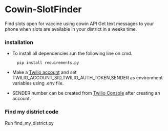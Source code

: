 # Cowin-SlotFinder
Find slots open for vaccine using cowin API
Get text messages to your phone when slots are available in your district in a weeks time.

### installation
- To install all dependencies run the following line on cmd.

        pip install requirements.py

- Make a [Twilio account](https://www.twilio.com/) and set  TWILIO_ACCOUNT_SID,TWILIO_AUTH_TOKEN,SENDER as environment variables using .env file.
- SENDER number can be created from [Twilio Console](https://www.twilio.com/console/sms/services/) after creating an account.

### Find my district code
Run find_my_district.py

